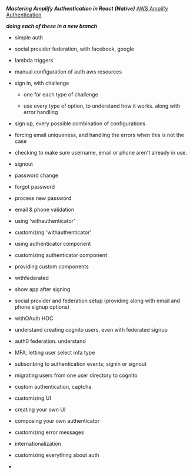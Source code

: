 ***Mastering Amplify Authentication in React (Native)***
[AWS Amplify Authentication](https://aws-amplify.github.io/docs/js/authentication)

***doing each of these in a new branch***

- simple auth
- social provider federation, with facebook, google
- lambda triggers
- manual configuration of auth aws resources
- sign in, with challenge
  -  one for each type of challenge

  - use every type of option, to understand how it works. along with error handling

- sign up, every possible combination of configurations

- forcing email uniqueness, and handling the errors when this is not the case
- checking to make sure username, email or phone aren't already in use.
- signout
- password change
- forgot password
- process new password
- email & phone validation
- using 'withauthenticator'
- customizing 'withauthenticator'
- using authenticator component
- customizing authenticator component
- providing custom components
- withfederated
- show app after signing
- social provider and federation setup (providing along with email and phone signup options)
- withOAuth HOC
- understand creating cognito users, even with federated signup
- auth0 federation. understand
- MFA, letting user select mfa type
- subscribing to authentication events; signin or signout
- migrating users from one user directory to cognito
- custom authentication, captcha
- customizing UI
- creating your own UI
- composing your own authenticator
- customizing error messages
- internationalization
- customizing everything about auth
- 